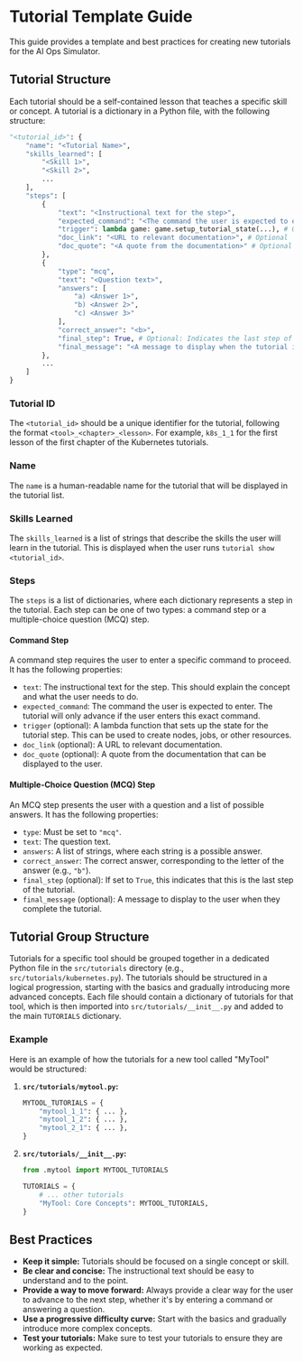 # Tutorial Template Guide

This guide provides a template and best practices for creating new tutorials for the AI Ops Simulator.

## Tutorial Structure

Each tutorial should be a self-contained lesson that teaches a specific skill or concept. A tutorial is a dictionary in a Python file, with the following structure:

```python
"<tutorial_id>": {
    "name": "<Tutorial Name>",
    "skills_learned": [
        "<Skill 1>",
        "<Skill 2>",
        ...
    ],
    "steps": [
        {
            "text": "<Instructional text for the step>",
            "expected_command": "<The command the user is expected to enter>",
            "trigger": lambda game: game.setup_tutorial_state(...), # Optional: A function to set up the tutorial state
            "doc_link": "<URL to relevant documentation>", # Optional
            "doc_quote": "<A quote from the documentation>" # Optional
        },
        {
            "type": "mcq",
            "text": "<Question text>",
            "answers": [
                "a) <Answer 1>",
                "b) <Answer 2>",
                "c) <Answer 3>"
            ],
            "correct_answer": "<b>",
            "final_step": True, # Optional: Indicates the last step of the tutorial
            "final_message": "<A message to display when the tutorial is complete>"
        },
        ...
    ]
}
```

### Tutorial ID

The `<tutorial_id>` should be a unique identifier for the tutorial, following the format `<tool>_<chapter>_<lesson>`. For example, `k8s_1_1` for the first lesson of the first chapter of the Kubernetes tutorials.

### Name

The `name` is a human-readable name for the tutorial that will be displayed in the tutorial list.

### Skills Learned

The `skills_learned` is a list of strings that describe the skills the user will learn in the tutorial. This is displayed when the user runs `tutorial show <tutorial_id>`.

### Steps

The `steps` is a list of dictionaries, where each dictionary represents a step in the tutorial. Each step can be one of two types: a command step or a multiple-choice question (MCQ) step.

#### Command Step

A command step requires the user to enter a specific command to proceed. It has the following properties:

*   `text`: The instructional text for the step. This should explain the concept and what the user needs to do.
*   `expected_command`: The command the user is expected to enter. The tutorial will only advance if the user enters this exact command.
*   `trigger` (optional): A lambda function that sets up the state for the tutorial step. This can be used to create nodes, jobs, or other resources.
*   `doc_link` (optional): A URL to relevant documentation.
*   `doc_quote` (optional): A quote from the documentation that can be displayed to the user.

#### Multiple-Choice Question (MCQ) Step

An MCQ step presents the user with a question and a list of possible answers. It has the following properties:

*   `type`: Must be set to `"mcq"`.
*   `text`: The question text.
*   `answers`: A list of strings, where each string is a possible answer.
*   `correct_answer`: The correct answer, corresponding to the letter of the answer (e.g., `"b"`).
*   `final_step` (optional): If set to `True`, this indicates that this is the last step of the tutorial.
*   `final_message` (optional): A message to display to the user when they complete the tutorial.

## Tutorial Group Structure

Tutorials for a specific tool should be grouped together in a dedicated Python file in the `src/tutorials` directory (e.g., `src/tutorials/kubernetes.py`). The tutorials should be structured in a logical progression, starting with the basics and gradually introducing more advanced concepts. Each file should contain a dictionary of tutorials for that tool, which is then imported into `src/tutorials/__init__.py` and added to the main `TUTORIALS` dictionary.

### Example

Here is an example of how the tutorials for a new tool called "MyTool" would be structured:

1.  **`src/tutorials/mytool.py`:**

    ```python
    MYTOOL_TUTORIALS = {
        "mytool_1_1": { ... },
        "mytool_1_2": { ... },
        "mytool_2_1": { ... },
    }
    ```

2.  **`src/tutorials/__init__.py`:**

    ```python
    from .mytool import MYTOOL_TUTORIALS

    TUTORIALS = {
        # ... other tutorials
        "MyTool: Core Concepts": MYTOOL_TUTORIALS,
    }
    ```

## Best Practices

*   **Keep it simple:** Tutorials should be focused on a single concept or skill.
*   **Be clear and concise:** The instructional text should be easy to understand and to the point.
*   **Provide a way to move forward:** Always provide a clear way for the user to advance to the next step, whether it's by entering a command or answering a question.
*   **Use a progressive difficulty curve:** Start with the basics and gradually introduce more complex concepts.
*   **Test your tutorials:** Make sure to test your tutorials to ensure they are working as expected.
